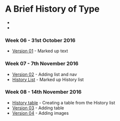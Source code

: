 A Brief History of Type
======================
- 
- 


### Week 06 - 31st October 2016

- [Version 01](https://loisgordon.github.io/a-brief-history-of-type/history1.html) - Marked up text

### Week 07 - 7th November 2016

- [Version 02](https://loisgordon.github.io/a-brief-history-of-type/history2.html) - Adding list and nav 
- [History List](https://loisgordon.github.io/a-brief-history-of-type/history-list.html) - Marked up History list

### Week 08 - 14th November 2016

- [History table](https://loisgordon.github.io/a-brief-history-of-type/history-table.html) - Creating a table from the History list
- [Version 03](https://loisgordon.github.io/a-brief-history-of-type/history3.html) - Adding table
- [Version 04](https://loisgordon.github.io/a-brief-history-of-type/history4.html) - Adding images